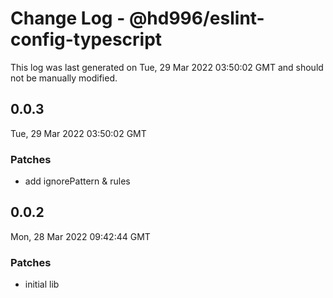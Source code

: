 # Change Log - @hd996/eslint-config-typescript

This log was last generated on Tue, 29 Mar 2022 03:50:02 GMT and should not be manually modified.

## 0.0.3
Tue, 29 Mar 2022 03:50:02 GMT

### Patches

- add ignorePattern & rules

## 0.0.2
Mon, 28 Mar 2022 09:42:44 GMT

### Patches

- initial lib

